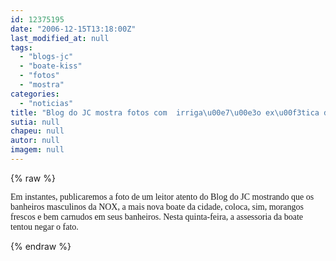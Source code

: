 ```yaml
---
id: 12375195
date: "2006-12-15T13:18:00Z"
last_modified_at: null
tags:
  - "blogs-jc"
  - "boate-kiss"
  - "fotos"
  - "mostra"
categories:
  - "noticias"
title: "Blog do JC mostra fotos com  irriga\u00e7\u00e3o ex\u00f3tica de morangos frescos em banheiros da boate NOX"
sutia: null
chapeu: null
autor: null
imagem: null
---
```

{% raw %}
<p><FONT face=Verdana>Em instantes, publicaremos a foto de um leitor atento do Blog do JC mostrando que os banheiros masculinos da NOX, a mais nova boate da cidade, coloca, sim, morangos frescos e bem carnudos em seus banheiros. Nesta quinta-feira, a assessoria da boate tentou negar o fato.</FONT> </p>
{% endraw %}